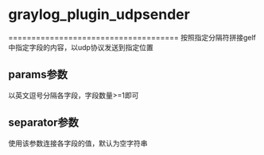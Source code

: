 # graylog_plugin_udpsender
=====================================
按照指定分隔符拼接gelf中指定字段的内容，以udp协议发送到指定位置

## params参数
以英文逗号分隔各字段，字段数量>=1即可

## separator参数
使用该参数连接各字段的值，默认为空字符串
